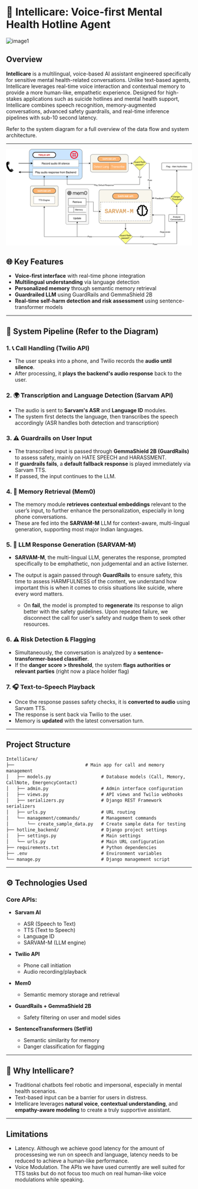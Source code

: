 # 🏥 Intellicare: Voice-first Mental Health Hotline Agent
![image1](logo.jpg)
## Overview

**Intellicare** is a multilingual, voice-based AI assistant engineered specifically for sensitive mental health-related conversations. Unlike text-based agents, Intellicare leverages real-time voice interaction and contextual memory to provide a more human-like, empathetic experience. Designed for high-stakes applications such as suicide hotlines and mental health support, Intellicare combines speech recognition, memory-augmented conversations, advanced safety guardrails, and real-time inference pipelines with sub-10 second latency.

Refer to the system diagram for a full overview of the data flow and system architecture.

---
![image2](methodology.jpg)

## 🌐 Key Features

* **Voice-first interface** with real-time phone integration
* **Multilingual understanding** via language detection
* **Personalized memory** through semantic memory retrieval
* **Guardrailed LLM** using GuardRails and GemmaShield 2B
* **Real-time self-harm detection and risk assessment** using sentence-transformer models

---

## 🔗 System Pipeline (Refer to the Diagram)

### 1. 📞 Call Handling (Twilio API)

* The user speaks into a phone, and Twilio records the **audio until silence**.
* After processing, it **plays the backend's audio response** back to the user.

### 2. 🌍 Transcription and Language Detection (Sarvam API)

* The audio is sent to **Sarvam's ASR** and **Language ID** modules.
* The system first detects the language, then transcribes the speech accordingly (ASR handles both detection and transcription)

### 3. ⚠️ Guardrails on User Input

* The transcribed input is passed through **GemmaShield 2B (GuardRails)** to assess safety, mainly on HATE SPEECH and HARASSMENT.
* If **guardrails fails**, a **default fallback response** is played immediately via Sarvam TTS.
* If passed, the input continues to the LLM.

### 4. 🔖 Memory Retrieval (Mem0)

* The memory module **retrieves contextual embeddings** relevant to the user’s input, to further enhance the personalization, especially in long phone conversations.
* These are fed into the **SARVAM-M** LLM for context-aware, multi-lingual generation, supporting most major Indian languages.

### 5. 🧠 LLM Response Generation (SARVAM-M)

* **SARVAM-M**, the multi-lingual LLM, generates the response, prompted specifically to be emphathetic, non judgemental and an active listerner.
* The output is again passed through **GuardRails** to ensure safety, this time to assess HARMFULNESS of the content, we understand how important this is when it comes to crisis situations like suicide, where every word matters.

  * On **fail**, the model is prompted to **regenerate** its response to align better with the safety guidelines. Upon repeated failure, we disconnect the call for user's safety and nudge them to seek other resources.

### 6. ⚠️ Risk Detection & Flagging

* Simultaneously, the conversation is analyzed by a **sentence-transformer-based classifier**.
* If the **danger score > threshold**, the system **flags authorities or relevant parties** (right now a place holder flag)

### 7. 🎧 Text-to-Speech Playback

* Once the response passes safety checks, it is **converted to audio** using Sarvam TTS.
* The response is sent back via Twilio to the user.
* Memory is **updated** with the latest conversation turn.

---
## Project Structure

```
IntelliCare/
├──                           # Main app for call and memory management
│   ├── models.py                   # Database models (Call, Memory, CallNote, EmergencyContact)
│   ├── admin.py                    # Admin interface configuration
│   ├── views.py                    # API views and Twilio webhooks
│   ├── serializers.py              # Django REST Framework serializers
│   ├── urls.py                     # URL routing
│   └── management/commands/        # Management commands
│       └── create_sample_data.py   # Create sample data for testing
├── hotline_backend/                # Django project settings
│   ├── settings.py                 # Main settings
│   └── urls.py                     # Main URL configuration
├── requirements.txt                # Python dependencies
├── .env                            # Environment variables
└── manage.py                       # Django management script
```


---
## ⚙️ Technologies Used

### Core APIs:

* **Sarvam AI**

  * ASR (Speech to Text)
  * TTS (Text to Speech)
  * Language ID
  * SARVAM-M (LLM engine)

* **Twilio API**

  * Phone call initiation
  * Audio recording/playback

* **Mem0**

  * Semantic memory storage and retrieval

* **GuardRails + GemmaShield 2B**

  * Safety filtering on user and model sides

* **SentenceTransformers (SetFit)**

  * Semantic similarity for memory
  * Danger classification for flagging

---

## 🚀 Why Intellicare?

* Traditional chatbots feel robotic and impersonal, especially in mental health scenarios.
* Text-based input can be a barrier for users in distress.
* Intellicare leverages **natural voice**, **contextual understanding**, and **empathy-aware modeling** to create a truly supportive assistant.
---

## Limitations
* Latency. Although we achieve good latency for the amount of processesing we run on speech and language, latency needs to be reduced to achieve a human-like performance.
* Voice Modulation. The APIs we have used currently are well suited for TTS tasks but do not focus too much on real human-like voice modulations while speaking.

